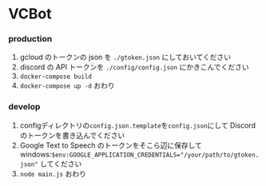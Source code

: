 # VCBot

### production

1. gcloud のトークンの json を `./gtoken.json` にしておいてください
2. discord の API トークンを `./config/config.json` にかきこんでください
3. `docker-compose build`
4. `docker-compose up -d`
   おわり

### develop

1. configディレクトリの`config.json.template`を`config.json`にして Discord のトークンを書き込んでください
2. Google Text to Speech のトークンをそこら辺に保存して
   windows:`$env:GOOGLE_APPLICATION_CREDENTIALS="/your/path/to/gtoken.json"` してください
3. `node main.js`
   おわり
